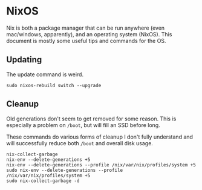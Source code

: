 # NixOS

Nix is both a package manager that can be run anywhere (even mac/windows, apparently), and an operating system (NixOS). This document is mostly some useful tips and commands for the OS.

## Updating

The update command is weird.

```
sudo nixos-rebuild switch --upgrade
```

## Cleanup

Old generations don't seem to get removed for some reason. This is especially a problem on `/boot`, but will fill an SSD before long.

These commands do various forms of cleanup I don't fully understand and will successfully reduce both `/boot` and overall disk usage.

```
nix-collect-garbage
nix-env --delete-generations +5
nix-env --delete-generations --profile /nix/var/nix/profiles/system +5
sudo nix-env --delete-generations --profile /nix/var/nix/profiles/system +5
sudo nix-collect-garbage -d
```
